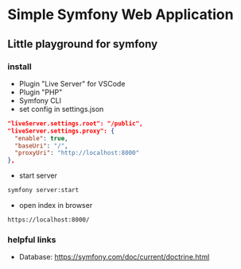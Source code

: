 # Simple Symfony Web Application

## Little playground for symfony

### install

- Plugin "Live Server" for VSCode
- Plugin "PHP"
- Symfony CLI
- set config in settings.json

```json
"liveServer.settings.root": "/public",
"liveServer.settings.proxy": {
  "enable": true,
  "baseUri": "/",
  "proxyUri": "http://localhost:8000"
},
```

- start server

```cmd
symfony server:start
```

- open index in browser

```
https://localhost:8000/
```

### helpful links

- Database: https://symfony.com/doc/current/doctrine.html

